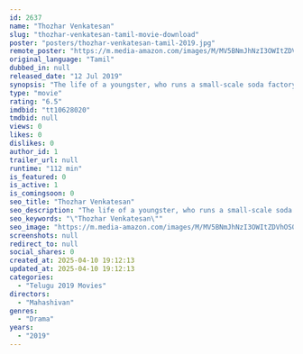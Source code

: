```yaml
---
id: 2637
name: "Thozhar Venkatesan"
slug: "thozhar-venkatesan-tamil-movie-download"
poster: "posters/thozhar-venkatesan-tamil-2019.jpg"
remote_poster: "https://m.media-amazon.com/images/M/MV5BNmJhNzI3OWItZDVhOS00NWQ2LTg0ODMtOGM2MzA3MTAwZGNhXkEyXkFqcGdeQXVyMzYxOTQ3MDg@._V1_SX300.jpg"
original_language: "Tamil"
dubbed_in: null
released_date: "12 Jul 2019"
synopsis: "The life of a youngster, who runs a small-scale soda factory, turns topsy-turvy after he meets with a horrific accident. Little does he realise that more troubles are awaiting him."
type: "movie"
rating: "6.5"
imdbid: "tt10628020"
tmdbid: null
views: 0
likes: 0
dislikes: 0
author_id: 1
trailer_url: null
runtime: "112 min"
is_featured: 0
is_active: 1
is_comingsoon: 0
seo_title: "Thozhar Venkatesan"
seo_description: "The life of a youngster, who runs a small-scale soda factory, turns topsy-turvy after he meets with a horrific accident. Little does he realise that more troubles are awaiting him."
seo_keywords: "\"Thozhar Venkatesan\""
seo_image: "https://m.media-amazon.com/images/M/MV5BNmJhNzI3OWItZDVhOS00NWQ2LTg0ODMtOGM2MzA3MTAwZGNhXkEyXkFqcGdeQXVyMzYxOTQ3MDg@._V1_SX300.jpg"
screenshots: null
redirect_to: null
social_shares: 0
created_at: 2025-04-10 19:12:13
updated_at: 2025-04-10 19:12:13
categories:
  - "Telugu 2019 Movies"
directors:
  - "Mahashivan"
genres:
  - "Drama"
years:
  - "2019"
---
```

